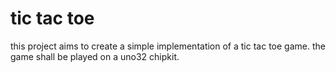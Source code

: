 # tic tac toe

this project aims to create a simple implementation of a tic tac toe game.
the game shall be played on a uno32 chipkit.
